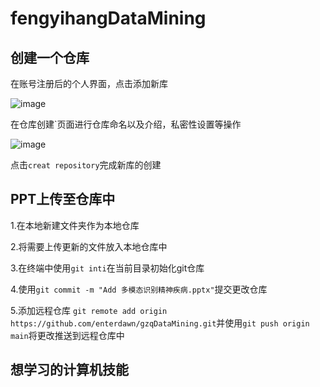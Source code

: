 # fengyihangDataMining
## 创建一个仓库
在账号注册后的个人界面，点击添加新库

![image](https://github.com/fengyinhe/fengyihangDataMining/assets/59045834/bbdffdfe-6de8-43ea-9485-64412eefc932)

在仓库创建`页面进行仓库命名以及介绍，私密性设置等操作

![image](https://github.com/fengyinhe/fengyihangDataMining/assets/59045834/209c09fa-a350-426e-9a51-3a9f7d305bf4)

点击`creat repository`完成新库的创建
## PPT上传至仓库中
1.在本地新建文件夹作为本地仓库

2.将需要上传更新的文件放入本地仓库中

3.在终端中使用`git inti`在当前目录初始化git仓库

4.使用`git commit -m "Add 多模态识别精神疾病.pptx"`提交更改仓库

5.添加远程仓库 `git remote add origin https://github.com/enterdawn/gzqDataMining.git`并使用`git push origin main`将更改推送到远程仓库中

## 想学习的计算机技能
